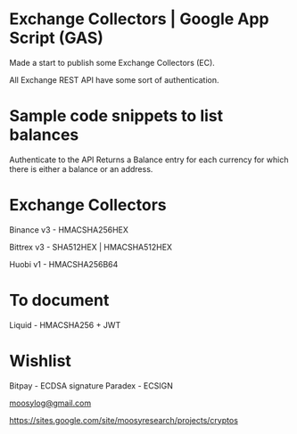 # Exchange Collectors | Google App Script (GAS)

Made a start to publish some Exchange Collectors (EC).

All Exchange REST API have some sort of authentication.

# Sample code snippets to list balances
Authenticate to the API 
Returns a Balance entry for each currency for which there is either a balance or an address.

# Exchange Collectors
Binance v3 - HMACSHA256HEX

Bittrex v3 - SHA512HEX | HMACSHA512HEX

Huobi v1 - HMACSHA256B64

# To document
Liquid - HMACSHA256 + JWT

# Wishlist 
Bitpay - ECDSA signature 
Paradex - ECSIGN 





moosylog@gmail.com

https://sites.google.com/site/moosyresearch/projects/cryptos
